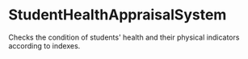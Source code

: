 # StudentHealthAppraisalSystem
Checks the condition of students' health and their physical indicators according to indexes.
